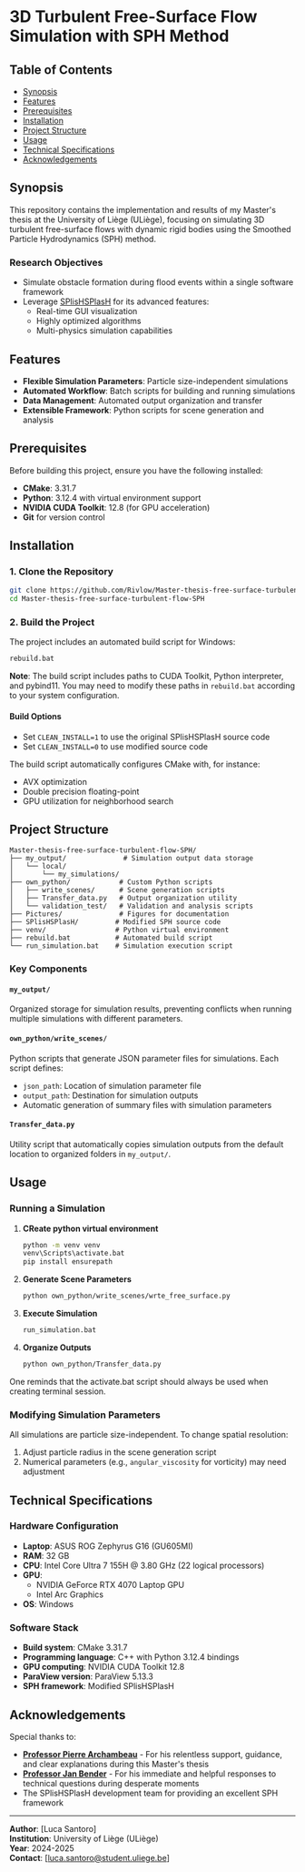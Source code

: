 # 3D Turbulent Free-Surface Flow Simulation with SPH Method

## Table of Contents

- [Synopsis](#synopsis)
- [Features](#features)
- [Prerequisites](#prerequisites)
- [Installation](#installation)
- [Project Structure](#project-structure)
- [Usage](#usage)
- [Technical Specifications](#technical-specifications)
- [Acknowledgements](#acknowledgements)

## Synopsis

This repository contains the implementation and results of my Master's thesis at the University of Liège (ULiège), focusing on simulating 3D turbulent free-surface flows with dynamic rigid bodies using the Smoothed Particle Hydrodynamics (SPH) method.

### Research Objectives
- Simulate obstacle formation during flood events within a single software framework
- Leverage [SPlisHSPlasH](https://github.com/InteractiveComputerGraphics/SPlisHSPlasH) for its advanced features:
  - Real-time GUI visualization
  - Highly optimized algorithms
  - Multi-physics simulation capabilities

## Features

- **Flexible Simulation Parameters**: Particle size-independent simulations
- **Automated Workflow**: Batch scripts for building and running simulations
- **Data Management**: Automated output organization and transfer
- **Extensible Framework**: Python scripts for scene generation and analysis

##  Prerequisites

Before building this project, ensure you have the following installed:

- **CMake**: 3.31.7
- **Python**: 3.12.4 with virtual environment support
- **NVIDIA CUDA Toolkit**: 12.8 (for GPU acceleration)
- **Git** for version control

## Installation

### 1. Clone the Repository

```bash
git clone https://github.com/Rivlow/Master-thesis-free-surface-turbulent-flow-SPH.git
cd Master-thesis-free-surface-turbulent-flow-SPH
```

### 2. Build the Project

The project includes an automated build script for Windows:

```bash
rebuild.bat
```

**Note**: The build script includes paths to CUDA Toolkit, Python interpreter, and pybind11. You may need to modify these paths in `rebuild.bat` according to your system configuration.

#### Build Options
- Set `CLEAN_INSTALL=1` to use the original SPlisHSPlasH source code
- Set `CLEAN_INSTALL=0` to use modified source code

The build script automatically configures CMake with, for instance:
- AVX optimization
- Double precision floating-point
- GPU utilization for neighborhood search

## Project Structure

```
Master-thesis-free-surface-turbulent-flow-SPH/
├── my_output/              # Simulation output data storage
│   └── local/             
│       └── my_simulations/
├── own_python/            # Custom Python scripts
│   ├── write_scenes/      # Scene generation scripts
│   ├── Transfer_data.py   # Output organization utility
│   └── validation_test/   # Validation and analysis scripts
├── Pictures/              # Figures for documentation
├── SPlisHSPlasH/         # Modified SPH source code
├── venv/                 # Python virtual environment
├── rebuild.bat           # Automated build script
└── run_simulation.bat    # Simulation execution script
```

### Key Components

#### `my_output/`
Organized storage for simulation results, preventing conflicts when running multiple simulations with different parameters.

#### `own_python/write_scenes/`
Python scripts that generate JSON parameter files for simulations. Each script defines:
- `json_path`: Location of simulation parameter file
- `output_path`: Destination for simulation outputs
- Automatic generation of summary files with simulation parameters

#### `Transfer_data.py`
Utility script that automatically copies simulation outputs from the default location to organized folders in `my_output/`.

##  Usage

### Running a Simulation

1. **CReate python virtual environment**
	```bash
	python -m venv venv
	venv\Scripts\activate.bat
	pip install ensurepath
	```

2. **Generate Scene Parameters**
   ```bash
   python own_python/write_scenes/wrte_free_surface.py
   ```

3. **Execute Simulation**
   ```bash
   run_simulation.bat
   ```

4. **Organize Outputs**
   ```bash
   python own_python/Transfer_data.py
   ```

One reminds that the activate.bat script should always be used when creating terminal session.

### Modifying Simulation Parameters

All simulations are particle size-independent. To change spatial resolution:
1. Adjust particle radius in the scene generation script
2. Numerical parameters (e.g., `angular_viscosity` for vorticity) may need adjustment

## Technical Specifications

### Hardware Configuration
- **Laptop**: ASUS ROG Zephyrus G16 (GU605MI)
- **RAM**: 32 GB
- **CPU**: Intel Core Ultra 7 155H @ 3.80 GHz (22 logical processors)
- **GPU**: 
  - NVIDIA GeForce RTX 4070 Laptop GPU
  - Intel Arc Graphics
- **OS**: Windows

### Software Stack
- **Build system**: CMake 3.31.7
- **Programming language**: C++ with Python 3.12.4 bindings
- **GPU computing**: NVIDIA CUDA Toolkit 12.8
- **ParaView version**: ParaView 5.13.3
- **SPH framework**: Modified SPlisHSPlasH

## Acknowledgements

Special thanks to:
- **[Professor Pierre Archambeau](https://www.uliege.be/cms/c_9054334/fr/repertoire?uid=u016646)** - For his relentless support, guidance, and clear explanations during this Master's thesis
- **[Professor Jan Bender](https://animation.rwth-aachen.de/person/1/)** - For his immediate and helpful responses to technical questions during desperate moments
- The SPlisHSPlasH development team for providing an excellent SPH framework

---

**Author**: [Luca Santoro]  
**Institution**: University of Liège (ULiège)  
**Year**: 2024-2025  
**Contact**: [luca.santoro@student.uliege.be]